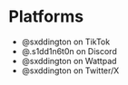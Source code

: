 # Platforms
- @sxddington on TikTok
- @.s1dd1n6t0n on Discord
- @sxddington on Wattpad
- @sxddington on Twitter/X
